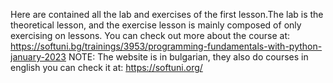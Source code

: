 Here are contained all the lab and exercises of the first lesson.The lab is the theoretical lesson, and the exercise lesson is mainly composed of only exercising on lessons.
You can check out more about the course at: https://softuni.bg/trainings/3953/programming-fundamentals-with-python-january-2023
NOTE: The website is in bulgarian, they also do courses in english you can check it at: https://softuni.org/
